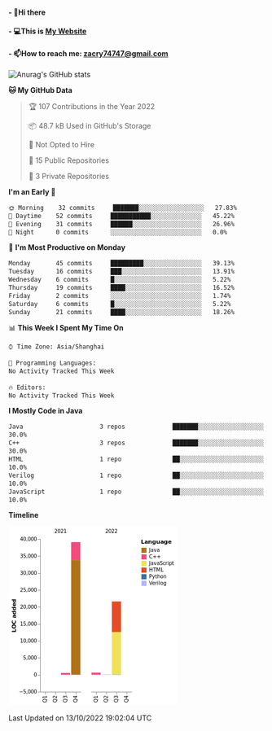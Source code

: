 #### - 👋Hi there 
#### - 💻This is [My Website](https://blingdan.github.io/)
#### - 📫How to reach me: <zacry74747@gmail.com>
<!--
**BlingDan/BlingDan** is a ✨ _special_ ✨ repository because its `README.md` (this file) appears on your GitHub profile.

Here are some ideas to get you started:

- 🔭 I’m currently working on ...
- 🌱 I’m currently learning ...
- 👯 I’m looking to collaborate on ...
- 🤔 I’m looking for help with ...
- 💬 Ask me about ...
- 📫 How to reach me: ...
- 😄 Pronouns: ...
- ⚡ Fun fact: ...
-->



![Anurag's GitHub stats](https://github-readme-stats.vercel.app/api?username=BlingDan&show_icons=true&theme=radical)

<!--START_SECTION:waka-->
**🐱 My GitHub Data** 

> 🏆 107 Contributions in the Year 2022
 > 
> 📦 48.7 kB Used in GitHub's Storage 
 > 
> 🚫 Not Opted to Hire
 > 
> 📜 15 Public Repositories 
 > 
> 🔑 3 Private Repositories  
 > 
**I'm an Early 🐤** 

```text
🌞 Morning    32 commits     ███████░░░░░░░░░░░░░░░░░░   27.83% 
🌆 Daytime    52 commits     ███████████░░░░░░░░░░░░░░   45.22% 
🌃 Evening    31 commits     ██████░░░░░░░░░░░░░░░░░░░   26.96% 
🌙 Night      0 commits      ░░░░░░░░░░░░░░░░░░░░░░░░░   0.0%

```
📅 **I'm Most Productive on Monday** 

```text
Monday       45 commits     █████████░░░░░░░░░░░░░░░░   39.13% 
Tuesday      16 commits     ███░░░░░░░░░░░░░░░░░░░░░░   13.91% 
Wednesday    6 commits      █░░░░░░░░░░░░░░░░░░░░░░░░   5.22% 
Thursday     19 commits     ████░░░░░░░░░░░░░░░░░░░░░   16.52% 
Friday       2 commits      ░░░░░░░░░░░░░░░░░░░░░░░░░   1.74% 
Saturday     6 commits      █░░░░░░░░░░░░░░░░░░░░░░░░   5.22% 
Sunday       21 commits     ████░░░░░░░░░░░░░░░░░░░░░   18.26%

```


📊 **This Week I Spent My Time On** 

```text
⌚︎ Time Zone: Asia/Shanghai

💬 Programming Languages: 
No Activity Tracked This Week

🔥 Editors: 
No Activity Tracked This Week

```

**I Mostly Code in Java** 

```text
Java                     3 repos             ███████░░░░░░░░░░░░░░░░░░   30.0% 
C++                      3 repos             ███████░░░░░░░░░░░░░░░░░░   30.0% 
HTML                     1 repo              ██░░░░░░░░░░░░░░░░░░░░░░░   10.0% 
Verilog                  1 repo              ██░░░░░░░░░░░░░░░░░░░░░░░   10.0% 
JavaScript               1 repo              ██░░░░░░░░░░░░░░░░░░░░░░░   10.0%

```


**Timeline**

![Chart not found](https://raw.githubusercontent.com/BlingDan/BlingDan/main/charts/bar_graph.png) 


 Last Updated on 13/10/2022 19:02:04 UTC
<!--END_SECTION:waka-->


